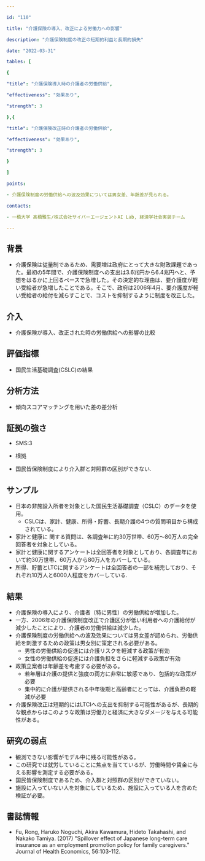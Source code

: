 ```yaml
---

id: "110"

title: "介護保険の導入、改正による労働力への影響"

description: "介護保険制度の改正の短期的利益と長期的損失"

date: "2022-03-31"

tables: [

{

"title": "介護保険導入時の介護者の労働供給",

"effectiveness": "効果あり",

"strength": 3

},{

"title": "介護保険改正時の介護者の労働供給",

"effectiveness": "効果あり",

"strength": 3

}

]

points:

- 介護保険制度の労働供給への波及効果については男女差、年齢差が見られる。

contacts:

- 一橋大学 高橋雅生/株式会社サイバーエージェントAI Lab, 経済学社会実装チーム

---
```


## 背景

- 介護保険は従量制であるため、需要増は政府にとって大きな財政課題であった。最初の5年間で、介護保険制度への支出は3.6兆円から6.4兆円へと、予想をはるかに上回るペースで急増した。その決定的な理由は、要介護度が軽い受給者が急増したことである。そこで、政府は2006年4月、要介護度が軽い受給者の給付を減らすことで、コストを抑制するように制度を改正した。

## 介入

- 介護保険が導入、改正された時の労働供給への影響の比較

## 評価指標

- 国民生活基礎調査(CSLC)の結果

## 分析方法

- 傾向スコアマッチングを用いた差の差分析

## 証拠の強さ

- SMS:3
- 根拠

- 国民皆保険制度により介入群と対照群の区別ができない.

## サンプル

- 日本の非施設入所者を対象とした国民生活基礎調査（CSLC）のデータを使用。
    - CSLCは、家計、健康、所得・貯蓄、長期介護の4つの質問項目から構成されている。
- 家計と健康に 関する質問は、各調査年に約30万世帯、60万～80万人の完全回答者を対象としている。
- 家計と健康に関するアンケートは全回答者を対象としており、各調査年において約30万世帯、60万人から80万人をカバーしている。
- 所得、貯蓄とLTCに関するアンケートは全回答者の一部を補完しており、それぞれ10万人と6000人程度をカバーしている.
## 結果

- 介護保険の導入により、介護者（特に男性）の労働供給が増加した。
- 一方、2006年の介護保険制度改正で介護区分が低い利用者への介護給付が減少したことにより、介護者の労働供給は減少した。
- 介護保険制度の労働供給への波及効果については男女差が認められ、労働供給を刺激するための政策は男女別に策定される必要がある。
    - 男性の労働供給の促進には介護リスクを軽減する政策が有効
    - 女性の労働供給の促進には介護負担をさらに軽減する政策が有効
- 政策立案者は年齢差を考慮する必要がある。
    - 若年層は介護の提供と強度の両方に非常に敏感であり、包括的な政策が必要
    - 集中的に介護が提供される中年後期と高齢者にとっては、介護負担の軽減が必要
- 介護保険改正は短期的にはLTCIへの支出を抑制する可能性があるが、長期的な観点からはこのような政策は労働力と経済に大きなダメージを与える可能性がある。


## 研究の弱点

- 観測できない影響がモデル中に残る可能性がある。
- この研究では就労していることに焦点を当てているが、労働時間や賃金に与える影響を測定する必要がある。
- 国民皆保険制度であるため、介入群と対照群の区別ができていない。
- 施設に入っていない人を対象にしているため、施設に入っている人を含めた検証が必要。

## 書誌情報

- Fu, Rong, Haruko Noguchi, Akira Kawamura, Hideto Takahashi, and Nakako Tamiya. (2017) "Spillover effect of Japanese long-term care insurance as an employment promotion policy for family caregivers." Journal of Health Economics, 56:103-112.